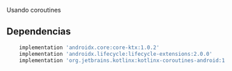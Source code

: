 Usando coroutines

## Dependencias
```gradle
    implementation 'androidx.core:core-ktx:1.0.2'
    implementation 'androidx.lifecycle:lifecycle-extensions:2.0.0'
    implementation 'org.jetbrains.kotlinx:kotlinx-coroutines-android:1.0.0'
```
